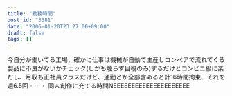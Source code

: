 ```yaml
---
title: "勤務時間"
post_id: "3381"
date: "2006-01-20T23:27:00+09:00"
draft: false
tags: []
---
```



今自分が働いてる工場、確かに仕事は機械が自動で生産しコンベアで流れてくる製品に不良がないかチェック(しかも触らず目視のみ)するだけとコンビニ級に楽だし、月収も正社員クラスだけど、通勤とか全部含めると計16時間拘束、それを週6.5回・・・ 同人創作に充てる時間NEEEEEEEEEEEEEEEEEEEEE
